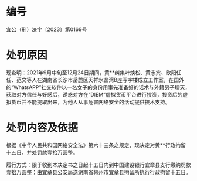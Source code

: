 # 编号

宜公（刑）决字〔2023〕第0169号

# 处罚原因

现查明：2021年9月中旬至12月24日期间，黄**纠集叶焕松、黄志宾、欧阳任任、范文等人在湖南省长沙市岳麓区天祥水晶湾B座写字楼成立工作室，在国外的“WhatsAPP”社交软件以一名女子的身份用事先准备好的话术与外籍男子聊天，获取对方信任与好感后，诱惑对方在“DIEM”虚拟货币平台进行投资，投资后的虚拟货币并不能提取出来，为他人从事危害网络安全的活动提供技术支持。

# 处罚内容及依据

根据《中华人民共和国网络安全法》第六十三条之规定，现决定对黄**行政拘留十五日，并处罚款壹拾万圆整。

履行方式：限于收到本决定书之日起十五日内到中国建设银行宜章县支行缴纳罚款壹拾万圆整；由宜章县公安局送湖南省郴州市宜章县拘留所执行行政拘留十五日。